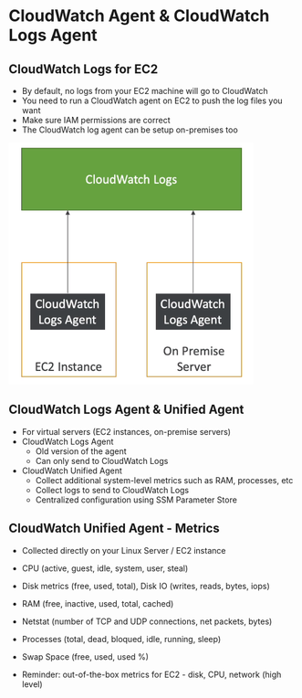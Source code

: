 # CloudWatch Agent & CloudWatch Logs Agent

## CloudWatch Logs for EC2

- By default, no logs from your EC2 machine will go to CloudWatch
- You need to run a CloudWatch agent on EC2 to push the log files you want
- Make sure IAM permissions are correct
- The CloudWatch log agent can be setup on-premises too

![](img/2022-04-26-09-52-24.png)

## CloudWatch Logs Agent & Unified Agent

- For virtual servers (EC2 instances, on-premise servers)
- CloudWatch Logs Agent
    - Old version of the agent
    - Can only send to CloudWatch Logs
- CloudWatch Unified Agent
    - Collect additional system-level metrics such as RAM, processes, etc
    - Collect logs to send to CloudWatch Logs
    - Centralized configuration using SSM Parameter Store

## CloudWatch Unified Agent - Metrics

- Collected directly on your Linux Server / EC2 instance

- CPU (active, guest, idle, system, user, steal)
- Disk metrics (free, used, total), Disk IO (writes, reads, bytes, iops)
- RAM (free, inactive, used, total, cached)
- Netstat (number of TCP and UDP connections, net packets, bytes)
- Processes (total, dead, bloqued, idle, running, sleep)
- Swap Space (free, used, used %)

- Reminder: out-of-the-box metrics for EC2 - disk, CPU, network (high level)